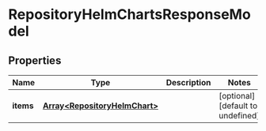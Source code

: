# RepositoryHelmChartsResponseModel

## Properties

Name | Type | Description | Notes
------------ | ------------- | ------------- | -------------
**items** | [**Array&lt;RepositoryHelmChart&gt;**](RepositoryHelmChart.md) |  | [optional] [default to undefined]


